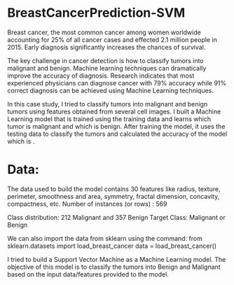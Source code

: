 # BreastCancerPrediction-SVM

Breast cancer, the most common cancer among women worldwide accounting for 25% of all cancer cases and effected 2.1 million people in 2015. Early diagnosis significantly increases the chances of survival. 

The key challenge in cancer detection is how to classify tumors into malignant and benign. Machine learning techniques can dramatically improve the accuracy of diagnosis. Research indicates that most experienced physicians can diagnose cancer with 79% accuracy while 91% correct diagnosis can be achieved using Machine Learning techniques.

In this case study, I tried to classify tumors into malignant and benign tumors using features obtained from several cell images. I built a Machine Learning model that is trained using the training data and learns which tumor is malignant and which is benign. After training the model, it uses the testing data to classify the tumors and calculated the accuracy of the model which is .

# Data:
The data used to build the model contains 30 features like radius, texture, perimeter, smoothness and area, symmetry, fractal dimension, concavity, compactness, etc. 
Number of instances (or rows) : 569

Class distribution: 212 Malignant and 357 Benign
Target Class: Malignant or Benign

We can also import the data from sklearn using the command:
from sklearn.datasets import load_breast_cancer
data = load_breast_cancer()


I tried to build a Support Vector Machine as a Machine Learning model. The objective of this model is to classify the tumors into Benign and Malignant based on the input data/features provided to the model. 
